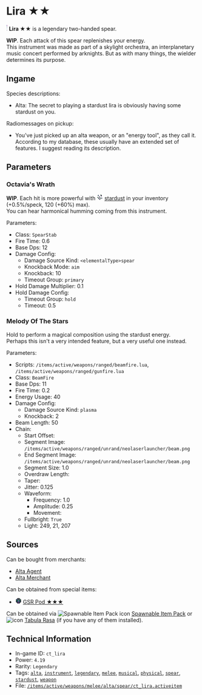 # Lira ★★

<img src="https://raw.githubusercontent.com/Ceterai/Enternia/main/items/active/weapons/melee/alta/spear/ct_lira.png" alt="Lira ★★ icon" loading="lazy" width="auto" height="16px"/> **Lira ★★** is a legendary two-handed spear.

**WIP**. Each attack of this spear replenishes your energy.  
This instrument was made as part of a skylight orchestra, an interplanetary music concert performed by arknights. But as with many things, the wielder determines its purpose.

## Ingame

Species descriptions:

- Alta: The secret to playing a stardust lira is obviously having some stardust on you.

Radiomessages on pickup:

- You've just picked up an alta weapon, or an "energy tool", as they call it. According to my database, these usually have an extended set of features. I suggest reading its description.

## Parameters

### Octavia's Wrath

**WIP**. Each hit is more powerful with <img src="https://raw.githubusercontent.com/Ceterai/Enternia/main/items/generic/crafting/ct_stardust.png" alt="Stardust icon" loading="lazy" width="auto" height="16px"/> [stardust](https://ceterai.github.io/MyEnternia/Wiki/Stardust) in your inventory (+0.5%/speck, 120 (+60%) max).  
You can hear harmonical humming coming from this instrument.

Parameters:

- Class: `SpearStab`
- Fire Time: 0.6
- Base Dps: 12
- Damage Config:
  - Damage Source Kind: `<elementalType>spear`
  - Knockback Mode: `aim`
  - Knockback: 10
  - Timeout Group: `primary`
- Hold Damage Multiplier: 0.1
- Hold Damage Config:
  - Timeout Group: `hold`
  - Timeout: 0.5

### Melody Of The Stars

Hold to perform a magical composition using the stardust energy.  
Perhaps this isn't a very intended feature, but a very useful one instead.

Parameters:

- Scripts:  `/items/active/weapons/ranged/beamfire.lua`,  `/items/active/weapons/ranged/gunfire.lua`
- Class: `BeamFire`
- Base Dps: 11
- Fire Time: 0.2
- Energy Usage: 40
- Damage Config:
  - Damage Source Kind: `plasma`
  - Knockback: 2
- Beam Length: 50
- Chain:
  - Start Offset: 
  - Segment Image: `/items/active/weapons/ranged/unrand/neolaserlauncher/beam.png`
  - End Segment Image: `/items/active/weapons/ranged/unrand/neolaserlauncher/beam.png`
  - Segment Size: 1.0
  - Overdraw Length:
  - Taper:
  - Jitter: 0.125
  - Waveform:
    - Frequency: 1.0
    - Amplitude: 0.25
    - Movement:
  - Fullbright: `True`
  - Light:  249,  21,  207

## Sources

Can be bought from merchants:

- [Alta Agent](https://ceterai.github.io/MyEnternia/Wiki/AltaAgent)
- [Alta Merchant](https://ceterai.github.io/MyEnternia/Wiki/AltaMerchant)

Can be obtained from special items:

- <img src="https://raw.githubusercontent.com/Ceterai/Enternia/main/items/active/alta/loot/other/gsr.png" alt="GSR Pod ★★★ icon" loading="lazy" width="auto" height="16px"/> [GSR Pod ★★★](https://ceterai.github.io/MyEnternia/Wiki/GSRPod)

Can be obtained via <img src="https://raw.githubusercontent.com/Silverfeelin/Starbound-SpawnableItemPack/master/interface/sip/iconSmall.png" alt="Spawnable Item Pack icon" width="18" height="14"/> [Spawnable Item Pack](https://steamcommunity.com/sharedfiles/filedetails/?id=733665104) or <img src="https://steamuserimages-a.akamaihd.net/ugc/263843960696222713/3EC9A7C005541F7D577EBCB8C5736B4EFC9973D6/" alt="icon" width="8" height="12"/> [Tabula Rasa](https://community.playstarbound.com/resources/the-tabula-rasa.3222/) (if you have any of them installed).

## Technical Information

- In-game ID: `ct_lira`
- Power: `4.19`
- Rarity: `Legendary`
- Tags: [`alta`](https://ceterai.github.io/MyEnternia/Wiki/Tags/Alta), [`instrument`](https://ceterai.github.io/MyEnternia/Wiki/Tags/Instrument), [`legendary`](https://ceterai.github.io/MyEnternia/Wiki/Tags/Legendary), [`melee`](https://ceterai.github.io/MyEnternia/Wiki/Tags/Melee), [`musical`](https://ceterai.github.io/MyEnternia/Wiki/Tags/Musical), [`physical`](https://ceterai.github.io/MyEnternia/Wiki/Tags/Physical), [`spear`](https://ceterai.github.io/MyEnternia/Wiki/Tags/Spear), [`stardust`](https://ceterai.github.io/MyEnternia/Wiki/Tags/Stardust), [`weapon`](https://ceterai.github.io/MyEnternia/Wiki/Tags/Weapon)
- File: [`/items/active/weapons/melee/alta/spear/ct_lira.activeitem`](https://github.com/Ceterai/Enternia/blob/main/items/active/weapons/melee/alta/spear/ct_lira.activeitem)
